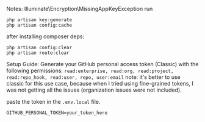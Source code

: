 Notes:
Illuminate\Encryption\MissingAppKeyException
run

```
php artisan key:generate
php artisan config:cache
```

after installing composer deps:

```
php artisan config:clear
php artisan route:clear
```

Setup Guide:
Generate your GitHub personal access token (Classic) with the following permissions:
`read:enterprise, read:org, read:project, read:repo_hook, read:user, repo, user:email`
note: it's better to use classic for this use case, because when I tried using fine-grained tokens,
I was not getting all the issues (organization issues were not included).

paste the token in the `.env.local` file.

```
GITHUB_PERSONAL_TOKEN=your_token_here
```
